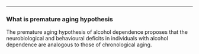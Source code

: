 ---
### What is premature aging hypothesis 

The <a name="PrematureAgingHypothesis">premature aging hypothesis</a> of alcohol dependence proposes that the neurobiological and behavioural deficits 
in individuals with alcohol dependence are analogous to those of chronological aging. 
